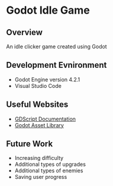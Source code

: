 # Godot Idle Game
## Overview
An idle clicker game created using Godot

## Development Evnironment
* Godot Engine version 4.2.1
* Visual Studio Code

## Useful Websites
* [GDScript Documentation](https://docs.godotengine.org/en/stable/tutorials/scripting/gdscript/gdscript_basics.html)
* [Godot Asset Library](https://godotengine.org/asset-library/asset?category=10&support[official]=1)

## Future Work
* Increasing difficulty
* Additional types of upgrades
* Additional types of enemies
* Saving user progress
